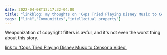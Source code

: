 ```yaml
---
date: 2022-04-08T12:17:32-04:00
title: "linkblog: my thoughts on 'Cops Tried Playing Disney Music to Censor a Video'"
tags: ["link","Communities","intellectual property"]
---
```

Weaponization of copyright filters is awful, and it's not even the worst thing about this story.
 
[link to 'Cops Tried Playing Disney Music to Censor a Video'](https://www.vice.com/en/article/z3n75x/police-disney-music-censor-video)
